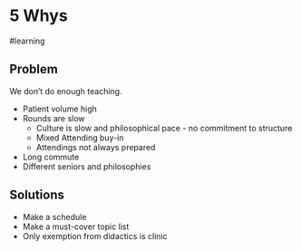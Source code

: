# 5 Whys
#learning

## Problem
We don’t do enough teaching.

* Patient volume high
* Rounds are slow
	* Culture is slow and philosophical pace - no commitment to structure
	* Mixed Attending buy-in
	* Attendings not always prepared
* Long commute
* Different seniors and philosophies

## Solutions
* Make a schedule
* Make a must-cover topic list
* Only exemption from didactics is clinic
